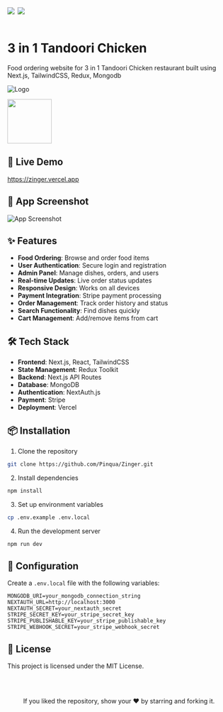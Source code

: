<div align="left">
            <a href="https://paypal.me/piyushsati311999" target="_blank" style="display: inline-block;">
                <img
                    src="https://img.shields.io/badge/Donate-PayPal-blue.svg?style=flat-square&logo=paypal" 
                    align="left"
                />
            </a>
            <a href="https://www.buymeacoffee.com/piyushsati" target="_blank" style="display: inline-block;">
                <img
                    src="https://img.shields.io/badge/Donate-Buy%20Me%20A%20Coffee-orange.svg?style=flat-square&logo=buymeacoffee" 
                    align="left"
                />
            </a>
</div>  
<br/>  



# 3 in 1 Tandoori Chicken

Food ordering website for 3 in 1 Tandoori Chicken restaurant built using Next.js, TailwindCSS, Redux, Mongodb

![Logo](https://zinger.vercel.app/_next/image?url=%2Fimg%2FZinger.svg&w=128&q=75)

<img src="https://zinger.vercel.app/img/favicons/apple-touch-icon.png" height="100" alt="" />

## 🚀 Live Demo

https://zinger.vercel.app

## 📱 App Screenshot

![App Screenshot](https://i.ibb.co/8x3ZGnG/zinger.gif)

## ✨ Features

- **Food Ordering**: Browse and order food items
- **User Authentication**: Secure login and registration
- **Admin Panel**: Manage dishes, orders, and users
- **Real-time Updates**: Live order status updates
- **Responsive Design**: Works on all devices
- **Payment Integration**: Stripe payment processing
- **Order Management**: Track order history and status
- **Search Functionality**: Find dishes quickly
- **Cart Management**: Add/remove items from cart

## 🛠️ Tech Stack

- **Frontend**: Next.js, React, TailwindCSS
- **State Management**: Redux Toolkit
- **Backend**: Next.js API Routes
- **Database**: MongoDB
- **Authentication**: NextAuth.js
- **Payment**: Stripe
- **Deployment**: Vercel

## 📦 Installation

1. Clone the repository
```bash
git clone https://github.com/Pinqua/Zinger.git
```

2. Install dependencies
```bash
npm install
```

3. Set up environment variables
```bash
cp .env.example .env.local
```

4. Run the development server
```bash
npm run dev
```

## 🔧 Configuration

Create a `.env.local` file with the following variables:

```env
MONGODB_URI=your_mongodb_connection_string
NEXTAUTH_URL=http://localhost:3000
NEXTAUTH_SECRET=your_nextauth_secret
STRIPE_SECRET_KEY=your_stripe_secret_key
STRIPE_PUBLISHABLE_KEY=your_stripe_publishable_key
STRIPE_WEBHOOK_SECRET=your_stripe_webhook_secret
```

## 📝 License

This project is licensed under the MIT License.

<br/>
<br/>

<p align="center">If you liked the repository, show your  ❤️  by starring and forking it.</p>
  
